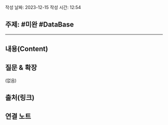 작성 날짜: 2023-12-15
작성 시간: 12:54

## 주제: #미완 #DataBase

----
## 내용(Content)


## 질문 & 확장

(없음)

## 출처(링크)


## 연결 노트










